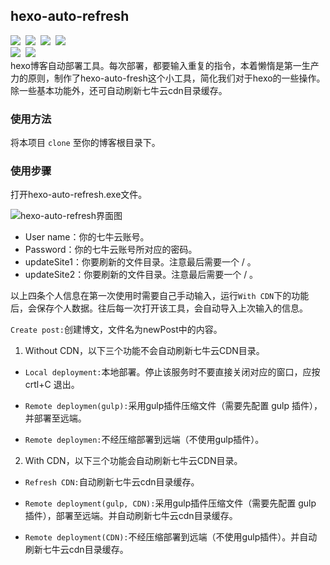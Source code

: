 ## hexo-auto-refresh
![](https://img.shields.io/badge/python-3.8-orange)&nbsp;&nbsp;![](https://img.shields.io/badge/python-selenium-brightgreen)&nbsp;&nbsp;![](https://img.shields.io/badge/Node-%3E%3D8.1.0-orange)&nbsp;&nbsp;![](https://img.shields.io/badge/ChromeDriver-%3Dversion--Browser-red)<br>
![](https://img.shields.io/badge/release-v1.0.0-blue)&nbsp;&nbsp;![](https://img.shields.io/badge/license-MIT-green)<br>
hexo博客自动部署工具。每次部署，都要输入重复的指令，本着懒惰是第一生产力的原则，制作了hexo-auto-fresh这个小工具，简化我们对于hexo的一些操作。除一些基本功能外，还可自动刷新七牛云cdn目录缓存。

### 使用方法

将本项目 `clone` 至你的博客根目录下。

### 使用步骤

打开hexo-auto-refresh.exe文件。

![hexo-auto-refresh界面图](https://i.loli.net/2020/07/17/874ksSuhDQnE6RP.png)

- User name：你的七牛云账号。
- Password：你的七牛云账号所对应的密码。
- updateSite1：你要刷新的文件目录。注意最后需要一个 / 。
- updateSite2：你要刷新的文件目录。注意最后需要一个 / 。

以上四条个人信息在第一次使用时需要自己手动输入，运行`With CDN`下的功能后，会保存个人数据。往后每一次打开该工具，会自动导入上次输入的信息。

`Create post:`创建博文，文件名为newPost中的内容。

1. Without CDN，以下三个功能不会自动刷新七牛云CDN目录。

- `Local deployment:`本地部署。停止该服务时不要直接关闭对应的窗口，应按 crtl+C 退出。

- `Remote deploymen(gulp):`采用gulp插件压缩文件（需要先配置 gulp 插件），并部署至远端。

- `Remote deploymen:`不经压缩部署到远端（不使用gulp插件）。

2. With CDN，以下三个功能会自动刷新七牛云CDN目录。

- `Refresh CDN:`自动刷新七牛云cdn目录缓存。

- `Remote deployment(gulp, CDN):`采用gulp插件压缩文件（需要先配置 gulp 插件），部署至远端。并自动刷新七牛云cdn目录缓存。

- `Remote deployment(CDN):`不经压缩部署到远端（不使用gulp插件）。并自动刷新七牛云cdn目录缓存。